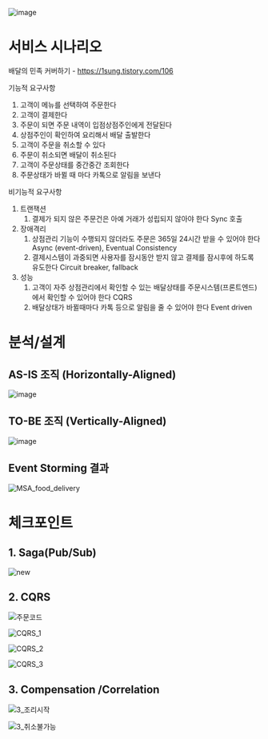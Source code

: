 ![image](https://user-images.githubusercontent.com/487999/79708354-29074a80-82fa-11ea-80df-0db3962fb453.png)

# 서비스 시나리오

배달의 민족 커버하기 - https://1sung.tistory.com/106

기능적 요구사항
1. 고객이 메뉴를 선택하여 주문한다
1. 고객이 결제한다
1. 주문이 되면 주문 내역이 입점상점주인에게 전달된다
1. 상점주인이 확인하여 요리해서 배달 출발한다
1. 고객이 주문을 취소할 수 있다
1. 주문이 취소되면 배달이 취소된다
1. 고객이 주문상태를 중간중간 조회한다
1. 주문상태가 바뀔 때 마다 카톡으로 알림을 보낸다

비기능적 요구사항
1. 트랜잭션
    1. 결제가 되지 않은 주문건은 아예 거래가 성립되지 않아야 한다  Sync 호출 
1. 장애격리
    1. 상점관리 기능이 수행되지 않더라도 주문은 365일 24시간 받을 수 있어야 한다  Async (event-driven), Eventual Consistency
    1. 결제시스템이 과중되면 사용자를 잠시동안 받지 않고 결제를 잠시후에 하도록 유도한다  Circuit breaker, fallback
1. 성능
    1. 고객이 자주 상점관리에서 확인할 수 있는 배달상태를 주문시스템(프론트엔드)에서 확인할 수 있어야 한다  CQRS
    1. 배달상태가 바뀔때마다 카톡 등으로 알림을 줄 수 있어야 한다  Event driven

# 분석/설계

## AS-IS 조직 (Horizontally-Aligned)
  ![image](https://user-images.githubusercontent.com/487999/79684144-2a893200-826a-11ea-9a01-79927d3a0107.png)

## TO-BE 조직 (Vertically-Aligned)
  ![image](https://user-images.githubusercontent.com/487999/79684159-3543c700-826a-11ea-8d5f-a3fc0c4cad87.png)


## Event Storming 결과
![MSA_food_delivery](https://user-images.githubusercontent.com/114388258/212527482-d6c83e7a-9bc5-4e73-b3b6-59a23bb65d4e.png)



# 체크포인트

## 1. Saga(Pub/Sub)

![new](https://user-images.githubusercontent.com/114388258/212528685-ec73a22e-03f9-4a87-a3eb-897eb1730399.png)

## 2. CQRS
![주문코드](https://user-images.githubusercontent.com/114388258/212527512-e05e760b-9a69-4187-8482-cf0c6b9d4fe2.png)

![CQRS_1](https://user-images.githubusercontent.com/114388258/212527548-a2727c20-f33c-4e59-b3eb-656cd895a95c.png)

![CQRS_2](https://user-images.githubusercontent.com/114388258/212527551-f17d7bfe-056e-43fa-95c7-fa8dea4d25bc.png)

![CQRS_3](https://user-images.githubusercontent.com/114388258/212527554-8c1997db-a3ec-47fc-a4cd-de204ff750bf.png)

## 3. Compensation /Correlation

![3_조리시작](https://user-images.githubusercontent.com/114388258/212527565-97ba1a34-be7f-43de-9adb-369de8c606a0.png)

![3_취소불가능](https://user-images.githubusercontent.com/114388258/212527951-7601b844-8b3f-400d-9938-29bb7bce0f3e.png)

